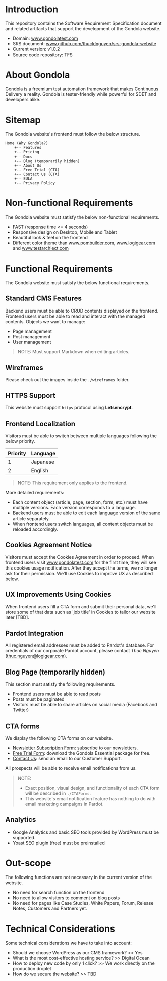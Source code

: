# Introduction
This repository contains the Software Requirement Specification document and related artifacts that support the development of the Gondola website.
* Domain: www.gondolatest.com
* SRS document: www.github.com/thucldnguyen/srs-gondola-website
* Current version: v1.0.2
* Source code repository: TFS

# About Gondola
Gondola is a freemium test automation framework that makes Continuous Delivery a reality. Gondola is tester-friendly while powerful for SDET and developers alike.

# Sitemap
The Gondola website's frontend must follow the below structure.
~~~~
Home (Why Gondola?)
    +-- Features
    +-- Pricing
    +-- Docs
    +-- Blog (temporarily hidden)    
    +-- About Us
    +-- Free Trial (CTA)
    +-- Contact Us (CTA)
    +-- EULA
    +-- Privacy Policy
~~~~

# Non-functional Requirements
The Gondola website must satisfy the below non-functional requirements.
* FAST (response time <= 4 seconds)
* Responsive design on Desktop, Mobile and Tablet
* Beautiful look & feel on the frontend
* Different color theme than www.pombuilder.com, www.logigear.com and www.testarchiect.com

# Functional Requirements
The Gondola website must satisfy the below functional requirements.

## Standard CMS Features
Backend users must be able to CRUD contents displayed on the frontend. Frontend users must be able to read and interact with the managed contents. Objects we want to manage:
* Page management
* Post management
* User management

> NOTE: Must support Markdown when editing articles.

## Wireframes
Please check out the images inside the `./wireframes` folder.

## HTTPS Support
This website must support `https` protocol using **Letsencrypt**.

## Frontend Localization
Visitors must be able to switch between multiple languages following the below priority.

Priority | Language
---------|---------
1 | Japanese 
2 | English 

> NOTE: This requirement only applies to the frontend. 

More detailed requirements:
* Each content object (article, page, section, form, etc.) must have multiple versions. Each version corresponds to a language.
* Backend users must be able to edit each language version of the same article separately.
* When frontend users switch languages, all content objects must be reloaded accordingly.

## Cookies Agreement Notice
Visitors must accept the Cookies Agreement in order to proceed. When frontend users visit www.gondolatest.com for the first time, they will see this cookies usage notification.  After they accept the terms, we no longer ask for their permission. We'll use Cookies to improve UX as described below.

## UX Improvements Using Cookies
When frontend users fill a CTA form and submit their personal data, we'll store some of that data such as 'job title' in Cookies to tailor our website later [TBD].

## Pardot Integration
All registered email addresses must be added to Pardot's database. For credentials of our corporate Pardot account, please contact _Thuc Nguyen_ (thuc.nguyen@logigear.com).

## Blog Page (temporarily hidden)
This section must satisfy the following requirements. 
* Frontend users must be able to read posts
* Posts must be paginated
* Visitors must be able to share articles on social media (Facebook and Twitter)

## CTA forms
We display the following CTA forms on our website.
* [Newsletter Subscription Form](./CTAForms/NewsletterSubscription.md): subscribe to our newsletters. 
* [Free Trial Form](./CTAForms/FreeDownload.md): download the Gondola Essential package for free. 
* [Contact Us](./CTAForms/ContactUs.md): send an email to our Customer Support. 

All prospects will be able to receive email notifications from us.  

> NOTE: 
> * Exact position, visual design, and functionality of each CTA form will be described in `./CTAForms`.
> * This website's email notification feature has nothing to do with email marketing campaigns in Pardot.

## Analytics
* Google Analytics and basic SEO tools provided by WordPress must be supported.
* Yoast SEO plugin (free) must be preinstalled

# Out-scope
The following functions are not necessary in the current version of the website.
* No need for search function on the frontend
* No need to allow visitors to comment on blog posts
* No need for pages like Case Studies, White Papers, Forum, Release Notes, Customers and Partners yet.

# Technical Considerations
Some technical considerations we have to take into account:
* Should we choose WordPress as our CMS framework? >> Yes
* What is the most cost-effective hosting service? >> Digital Ocean
* How to deploy new code by only 1 click? >> We work directly on the production droplet
* How do we secure the website? >> TBD